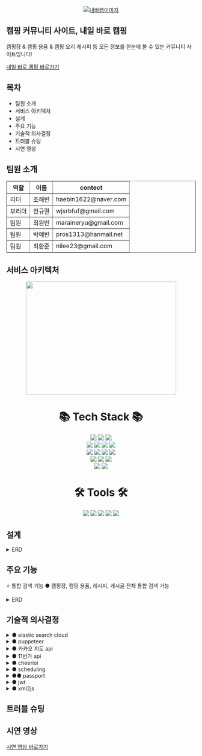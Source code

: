 <p align="center">
  <a href="https://sparta-hb.site" target="blank"><img src="https://img1.daumcdn.net/thumb/R1280x0/?scode=mtistory2&fname=https%3A%2F%2Fblog.kakaocdn.net%2Fdn%2FxUEn6%2Fbtr6QSH2lUB%2FRI8ZiGaY23hF7f6Wyo1E01%2Fimg.png" alt="내바캠이미지" /></a>
</p>

## 캠핑 커뮤니티 사이트, 내일 바로 캠핑

캠핑장 & 캠핑 용품 & 캠핑 요리 레시피 등 모든 정보를 한눈에 볼 수 있는 커뮤니티 사이트입니다!

[내일 바로 캠핑 바로가기](https://sparta-hb.site)


## 목차

- 팀원 소개
- 서비스 아키텍처
- 설계
- 주요 기능
- 기술적 의사결정
- 트러블 슈팅
- 시연 영상 



## 팀원 소개

<table border="1">
	<th>역할</th>
	<th>이름</th>
  <th>contect</th>
	<tr><!-- 첫번째 줄 시작 -->
	    <td>리더</td>
	    <td>조해빈</td>
      <td>haebin1622@naver.com</td>
	</tr><!-- 첫번째 줄 끝 -->
	<tr><!-- 두번째 줄 시작 -->
	    <td>부리더</td>
	    <td>전규렬</td>
      <td>wjsrbfuf@gmail.com</td>
	</tr><!-- 두번째 줄 끝 -->
  <tr><!-- 첫번째 줄 시작 -->
	    <td>팀원</td>
	    <td>최원빈</td>
      <td>maraineryu@gmail.com</td>
	</tr><!-- 첫번째 줄 끝 -->
  <tr><!-- 첫번째 줄 시작 -->
	    <td>팀원</td>
	    <td>박예빈</td>
      <td>pros1313@hanmail.net</td>
	</tr><!-- 첫번째 줄 끝 -->
  <tr><!-- 첫번째 줄 시작 -->
	    <td>팀원</td>
	    <td>최환준</td>
      <td>nilee23@gmail.com</td>
	</tr><!-- 첫번째 줄 끝 -->
    </table>


## 서비스 아키텍처
<p align="center">
<img src="https://velog.velcdn.com/images/nilee23/post/01ae427b-7bce-4b7d-888d-841342749504/image.png" width="400" height="300"/>
</p>

<div align="center"><h1>📚 Tech Stack 📚</h1></div>
	<div align=center> 
	<img src="https://img.shields.io/badge/HTML5-E34F26?style=flat&logo=HTML5&logoColor=white" />
	<img src="https://img.shields.io/badge/CSS3-1572B6?style=flat&logo=CSS3&logoColor=white" />
	<img src="https://img.shields.io/badge/Nestjs-E0234E?style=flat&logo=Nestjs&logoColor=white" />
	<br>
	<img src="https://img.shields.io/badge/node.js-339933?style=flat&logo=Node.js&logoColor=white"> 
	<img src="https://img.shields.io/badge/Typeorm-E0234E?style=flat&logo=Nestjs&logoColor=white" /> 
	<img src="https://img.shields.io/badge/TypeScript-3178C6?style=flat&logo=TypeScript&logoColor=white" />
	<img src="https://img.shields.io/badge/ECS-FF9900?style=flat&logo=ECS&logoColor=white" />
	<br>
	<img src="https://img.shields.io/badge/AXIOS-5A29E4?style=flat&logo=AXIOS&logoColor=white" />
	<img src="https://img.shields.io/badge/passport-34E27A?style=flat&logo=passport&logoColor=white" />
	<img src="https://img.shields.io/badge/Html5-E34F26?style=flat&logo=Html5&logoColor=white" />
	<img src="https://img.shields.io/badge/css-1572B6?style=flat&logo=css3&logoColor=white"> 
	<br>
	<img src="https://img.shields.io/badge/js-F7DF1E??style=flat&logo=js&logoColor=white">
	<img src="https://img.shields.io/badge/elasticsearch-005571??style=flat&logo=elasticsearch&logoColor=white">
	<img src="https://img.shields.io/badge/RDS-527FFF??style=flat&logo=RDS&logoColor=white">
	<br>
	<img src="https://img.shields.io/badge/puppeteer-40B5A4??style=flat&logo=puppeteer&logoColor=white">
	<img src="https://img.shields.io/badge/cheerio-008DB6??style=flat&logo=cheerio&logoColor=white">
</div>
<div align="center"><h1>🛠 Tools 🛠</h1></div>
	<div align=center> 
	<img src="https://img.shields.io/badge/git-F05032?style=flat&logo=git&logoColor=white">
	<img src="https://img.shields.io/badge/github-181717?style=flat&logo=github&logoColor=white">
	<img src="https://img.shields.io/badge/notion-000000?style=flat&logo=notion&logoColor=white">
	<img src="https://img.shields.io/badge/Slack-4A154B?style=flat&logo=Slack&logoColor=white">
	<img src="https://img.shields.io/badge/Visual Studio Code-007ACC?style=flat&logo=Visual Studio Code&logoColor=white">
</div>
    
 


## 설계
<details>
	<summary>ERD</summary>
	<img src="https://velog.velcdn.com/images/nilee23/post/d71f98e8-e2cc-4d84-9eee-d13278138ab7/image.png">
</details>


## 주요 기능
⭐ 통합 검색 기능
   ● 캠핑장, 캠핑 용품, 레시피, 게시글 전체 통합 검색 가능
<details>
	<summary>ERD</summary>
<img src=https://velog.velcdn.com/images/nilee23/post/f5c216a0-6a93-41a6-a70e-14b9fc07f319/image.png>
</details>

## 기술적 의사결정
<details>
	<summary>● elastic search cloud</summary>
	<li>
	기존에 like %% 연산로 검색기능을 구현하였으나 인덱싱을 하지 않는 문제로 속도가 느리거나 full scan이
        발생하는 문제가 확인되어 보다 검색기능을 강화 하고자 인덱스 검색 기능이 필요하다고 판단되어 elastic search를 도입하게 되었음.
	</li>
	</details>
	<details>
 	<summary> ● puppeteer</summary>
	<li>
	캠핑장 정보에서 캠핑장의 이미지를 출력하기를 원했지만 카카오 지도 api로 받아오는 데이터에는
	이미지가 없는 관계로 크롤링을 택하게 되었으며, 카카오 지도 페이지에서는  xmlHttpRequest 통신이
	막혀있는 문제가 확인되어 headless 라이브러리를 필요로 하게 되었으며 puppeteer는 Chrominum을
	작동하는 등 실제 브라우저 구성요소처럼 구성되어 있어 카카오 지도 페이지의 이미지 크롤링이
	가능하여 사용하게 됨
	</li>
	</details>
	<details>
	<summary>● 카카오 지도 api </summary>
	<li>
	캠핑장 장소에 대한 정보를 전달을 목표로 하고 있었으며, 여러가지(네이버,카카오 등..) 지도 api를
	비교해본 결과 카카오 지도 api가 내일바로캠핑 서비스에서
	필요로 하는 데이터를 전달해주기 때문에 카카오 지도 api를 사용하게 됨
	</li>
	</details>
	<details>
	<summary>● 11번가 api</summary>
	<li>
 	서비스 구상 중 캠핑 용품을 구매할 수 있는 서비스도 있으면 좋겠다는 의견이 반영되어 쇼핑몰 api를
	이용하기로 결정되어 네이버 쇼핑api, 쿠팡api, 11번가api 를 비교하게 되었으나 네이버 쇼핑 api와
	쿠팡 api는 사업자에게 제공되어 일반 유저도 사용할 수 있는 11번가 api를 채택하게 되었음
	</li>
	</details>
	<details>
	<summary>● cheerioi</summary>
	<li>
 	 레시피 정보는 만개의 레시피 사이트의 크롤링으로 결정되었으며 보다 효율적인 크롤링이 필요하여
	고민한 결과 원하는 정보만 가져올 수 있고 빠른 작동을 하는 cheerio 라이브러리를 사용하게 됨 
	</li>
	</details>
	<details>
	<summary>● scheduling</summary>
	<li>
  	주기적인 자동 크롤링 및 api 호출을 위하여 nestjs task scheduling  사용
	백엔드 서비스 api 서버와 결합도를 없애기 위해 추후 Cloudwatch (schedule) + lambda  이용해서 크롤링 하도록 변경 하는것을 계획중
	</li>
	</details>
	<details>
	<summary>●● passport</summary>
	<li>
  	회원가입과 로그인은 세션과 쿠키 처리 등 복잡한 작업이 많으므로 검증된 모듈을 사용하는 것이 좋기
	때문에 passport 모듈은 이에 적합하다 판단하여 사용하게 되었음
	</li>
	</details>
	<details>
	<summary>● jwt</summary>
	<li>
  	 사용자 인증에 필요한 모든 정보는 토큰 자체에 포함하기 때문에 별도의 인증 저장소가 필요하지 않아 jwt 를 사용하게 됨
	</li>
	</details>
	<details>
	<summary>● xml2js</summary>
	<li>
	 11번가 상품 api 요청 시 데이터 형식이 json이 아닌 xml 형태로 응답이 오는 문제로 인해 json 형태로
	변환하기 위해 xml2js 라이브러리를 사용하였으며 fast-xml-parser 라이브러리가 더 효율적인 사용이
	가능하다는 검색 결과가 있어 추후에 두 라이브러리를 비교하여 변경할 예정
	</li>
	</details>
	
 



## 트러블 슈팅


## 시연 영상

[시연 영상 바로가기](https://youtu.be/4yl8iTuKCN0)

